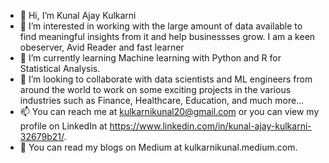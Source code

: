 - 👋 Hi, I’m Kunal Ajay Kulkarni
- 👀 I’m interested in working with the large amount of data available to find meaningful insights from it and help businessses grow. I am a keen obeserver, Avid Reader and fast learner
- 🌱 I’m currently learning Machine learning with Python and R for Statistical Analysis.
- 💞️ I’m looking to collaborate with data scientists and ML engineers from around the world to work on some exciting projects in the various industries such as Finance, Healthcare, Education, and much more...
- 📫 You can reach me at kulkarnikunal20@gmail.com or you can view my profile on LinkedIn at https://www.linkedin.com/in/kunal-ajay-kulkarni-32679b21/.
- 💞️ You can read my blogs on Medium at kulkarnikunal.medium.com. 

<!---
RishCoder/RishCoder is a ✨ special ✨ repository because its `README.md` (this file) appears on your GitHub profile.
You can click the Preview link to take a look at your changes.
--->
